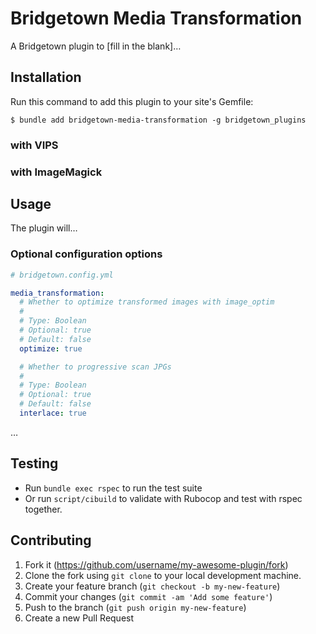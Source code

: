 # Bridgetown Media Transformation

A Bridgetown plugin to [fill in the blank]…

## Installation

Run this command to add this plugin to your site's Gemfile:

```shell
$ bundle add bridgetown-media-transformation -g bridgetown_plugins
```

### with VIPS

### with ImageMagick

## Usage

The plugin will…

### Optional configuration options

```yaml
# bridgetown.config.yml

media_transformation:
  # Whether to optimize transformed images with image_optim
  #
  # Type: Boolean
  # Optional: true
  # Default: false
  optimize: true

  # Whether to progressive scan JPGs
  #
  # Type: Boolean
  # Optional: true
  # Default: false
  interlace: true
```
…

## Testing

* Run `bundle exec rspec` to run the test suite
* Or run `script/cibuild` to validate with Rubocop and test with rspec together.

## Contributing

1. Fork it (https://github.com/username/my-awesome-plugin/fork)
2. Clone the fork using `git clone` to your local development machine.
3. Create your feature branch (`git checkout -b my-new-feature`)
4. Commit your changes (`git commit -am 'Add some feature'`)
5. Push to the branch (`git push origin my-new-feature`)
6. Create a new Pull Request

